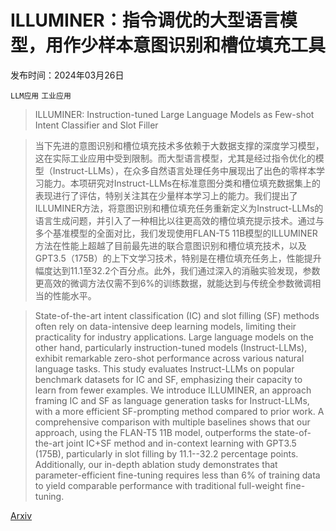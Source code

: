 # ILLUMINER：指令调优的大型语言模型，用作少样本意图识别和槽位填充工具

发布时间：2024年03月26日

`LLM应用` `工业应用`

> ILLUMINER: Instruction-tuned Large Language Models as Few-shot Intent Classifier and Slot Filler

> 当下先进的意图识别和槽位填充技术多依赖于大数据支撑的深度学习模型，这在实际工业应用中受到限制。而大型语言模型，尤其是经过指令优化的模型（Instruct-LLMs），在众多自然语言处理任务中展现出了出色的零样本学习能力。本项研究对Instruct-LLMs在标准意图分类和槽位填充数据集上的表现进行了评估，特别关注其在少量样本学习上的能力。我们提出了ILLUMINER方法，将意图识别和槽位填充任务重新定义为Instruct-LLMs的语言生成问题，并引入了一种相比以往更高效的槽位填充提示技术。通过与多个基准模型的全面对比，我们发现使用FLAN-T5 11B模型的ILLUMINER方法在性能上超越了目前最先进的联合意图识别和槽位填充技术，以及GPT3.5（175B）的上下文学习技术，特别是在槽位填充任务上，性能提升幅度达到11.1至32.2个百分点。此外，我们通过深入的消融实验发现，参数更高效的微调方法仅需不到6%的训练数据，就能达到与传统全参数微调相当的性能水平。

> State-of-the-art intent classification (IC) and slot filling (SF) methods often rely on data-intensive deep learning models, limiting their practicality for industry applications. Large language models on the other hand, particularly instruction-tuned models (Instruct-LLMs), exhibit remarkable zero-shot performance across various natural language tasks. This study evaluates Instruct-LLMs on popular benchmark datasets for IC and SF, emphasizing their capacity to learn from fewer examples. We introduce ILLUMINER, an approach framing IC and SF as language generation tasks for Instruct-LLMs, with a more efficient SF-prompting method compared to prior work. A comprehensive comparison with multiple baselines shows that our approach, using the FLAN-T5 11B model, outperforms the state-of-the-art joint IC+SF method and in-context learning with GPT3.5 (175B), particularly in slot filling by 11.1--32.2 percentage points. Additionally, our in-depth ablation study demonstrates that parameter-efficient fine-tuning requires less than 6% of training data to yield comparable performance with traditional full-weight fine-tuning.

[Arxiv](https://arxiv.org/abs/2403.17536)
